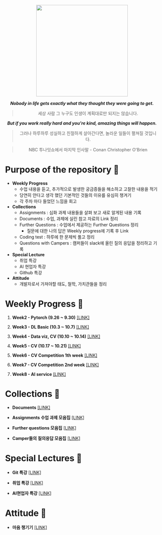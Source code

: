 
<p align="center"><img src="https://user-images.githubusercontent.com/62092317/202859164-0c79b700-697f-4f94-9ee4-8aeeb6ee0f2f.gif" width= 300></p>

***<p align="center">Nobody in life gets exactly what they thought they were going to get.</p>***
  
> <p align="center">세상 사람 그 누구도 인생이 계획대로만 되지는 않습니다.</p>

***<p align="center">But if you work really hard and you're kind, amazing things will happen.</p>***

> <p align="center">그러나 하루하루 성실하고 친절하게 살아간다면, 놀라운 일들이 펼쳐질 것입니다.</p>

> <p align="center">NBC 투나잇쇼에서 마지막 인사말 - Conan Christopher O'Brien</p>
  

# Purpose of the repository 🌟

- **Weekly Progress**
    - 수업 내용을 듣고, 추가적으로 발생한 궁금증들을 해소하고 고찰한 내용을 적기
    - 당연히 안다고 생각 했던 기본적인 것들의 이유를 유심히 챙겨기
    - 각 주차 마다 들었던 느낌을 회고
- **Collections** 
    - Assignments : 심화 과제 내용들을 살펴 보고 새로 알게된 내용 기록
    - Documents : 수업, 과제에 실린 참고 자료의 Link 정리
    - Further Questions : 수업에서 제공하는 Further Questions 정리
        - 질문에 대한 나의 답은 Weekly progress에 기록 후 Link
    - Coding test : 하루에 한 문제씩 풀고 정리
    - Questions with Campers : 캠퍼들이 slack에 올린 질의 응답을 정리하고 기록
- **Special Lecture** 
    - 취업 특강
    - AI 현업자 특강
    - Github 특강
- **Attitude**
    - 개발자로서 가져야할 태도, 철학, 가치관들을 정리

# Weekly Progress 🍏

1. **Week2 - Pytorch (9.26 ~ 9.30)** [[LINK]](https://github.com/SeongSuKim95/BOOST_CAMP_AI_TECH/tree/master/Week%202%20(9.26~9.30))

2. **Week3 - DL Basic (10.3 ~ 10.7)** [[LINK]](https://github.com/SeongSuKim95/BOOST_CAMP_AI_TECH/tree/master/Week%203%20(10.4~10.7))

3. **Week4 - Data viz, CV (10.10 ~ 10.14)** [[LINK]]()

4. **Week5 - CV (10.17 ~ 10.21)** [[LINK]](https://github.com/SeongSuKim95/BOOST_CAMP_AI_TECH/tree/master/Week%205%20(10.17~10.21))

5. **Week6 - CV Competition 1th week** [[LINK]]()

6. **Week7 - CV Competition 2nd week** [[LINK]]()

7. **Week8 - AI service** [[LINK]]()
# Collections 🍎

- **Documents** [[LINK]](https://github.com/SeongSuKim95/BOOST_CAMP_AI_TECH/blob/master/Collections/Documents.md)

- **Assignments 수업 과제 모음집** [[LINK]](https://github.com/SeongSuKim95/BOOST_CAMP_AI_TECH/blob/master/Collections/Assignments.md)

- **Further questions 모음집** [[LINK]](https://github.com/SeongSuKim95/BOOST_CAMP_AI_TECH/blob/master/Collections/Further_Questions.md)

- **Camper들의 질의응답 모음집** [[LINK]](https://github.com/SeongSuKim95/BOOST_CAMP_AI_TECH/blob/master/Collections/Questions_with_campers.md)

# Special Lectures 🍑

- **Git 특강** [[LINK]]()

- **취업 특강** [[LINK]]()

- **AI현업자 특강** [[LINK]]()

# Attitude 🙏

- **마음 챙기기** [[LINK]]()

